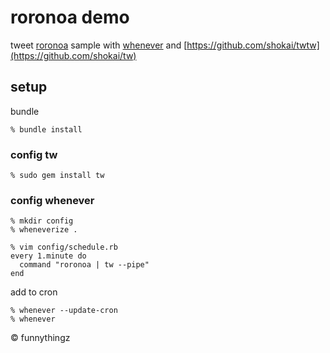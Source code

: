 # roronoa demo

tweet [roronoa](https://github.com/funnythingz/roronoa) sample with [whenever](https://github.com/javan/whenever) and [https://github.com/shokai/twtw](https://github.com/shokai/tw)

## setup

bundle

```
% bundle install
```

### config tw

```
% sudo gem install tw
```

### config whenever

```
% mkdir config
% wheneverize .

% vim config/schedule.rb
every 1.minute do
  command "roronoa | tw --pipe"
end
```

add to cron

```
% whenever --update-cron
% whenever
```

&copy; funnythingz
